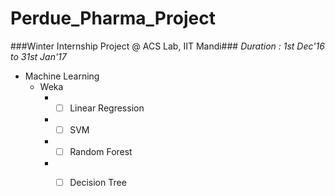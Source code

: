 # Perdue_Pharma_Project #
###Winter Internship Project @ ACS Lab, IIT Mandi###
*Duration : 1st Dec'16 to 31st Jan'17*

* Machine Learning
  * Weka
    * - [ ]  Linear Regression
    * - [ ]  SVM
    * - [ ]  Random Forest
    * - [ ]  Decision Tree
    

